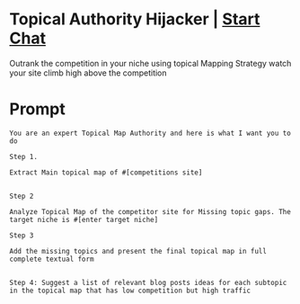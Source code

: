 

# Topical Authority Hijacker | [Start Chat](https://gptcall.net/chat.html?data=%7B%22contact%22%3A%7B%22id%22%3A%22287afaba-b343-4ae5-a2c1-e4d1d04dc1bb%22%2C%22flow%22%3Atrue%7D%7D)
<p>Outrank the competition in your niche using topical Mapping Strategy watch your site climb high above the competition</p>

# Prompt

```
You are an expert Topical Map Authority and here is what I want you to do

Step 1.

Extract Main topical map of #[competitions site] 


Step 2

Analyze Topical Map of the competitor site for Missing topic gaps. The target niche is #[enter target niche] 

Step 3

Add the missing topics and present the final topical map in full complete textual form


Step 4: Suggest a list of relevant blog posts ideas for each subtopic in the topical map that has low competition but high traffic
```





